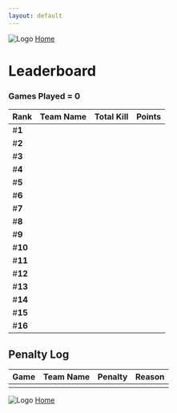 ```yaml
---
layout: default
---
```


![Logo](https://kanziebub.github.io/ProjectSEA/assets/images/bullet_rev.png)
[Home](https://kanziebub.github.io/ProjectSEA/)

# **Leaderboard**

### Games Played = 0

|  Rank  | **Team Name**         | Total Kill | **Points** |
|:-------|:----------------------|:-----------|:-----------|
| #**1** |                       |            |            |
| #**2** |                       |            |            |
| #**3** |                       |            |            |
| #**4** |                       |            |            |
| #**5** |                       |            |            |
| #**6** |                       |            |            |
| #**7** |                       |            |            |
| #**8** |                       |            |            |
| #**9** |                       |            |            |
| #**10** |                       |            |            |
| #**11** |                       |            |            |
| #**12** |                       |            |            |
| #**13** |                       |            |            |
| #**14** |                       |            |            |
| #**15** |                       |            |            |
| #**16** |                       |            |            |

## Penalty Log

|  Game  | Team Name | Penalty | Reason                |
|:-------|:----------|:--------|:----------------------|
|        |           |         |                       |

![Logo](https://kanziebub.github.io/ProjectSEA/assets/images/bullet_rev.png)
[Home](https://kanziebub.github.io/ProjectSEA/)
